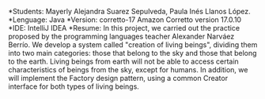 *Students: Mayerly Alejandra Suarez Sepulveda, Paula Inés Llanos López.
*Lenguage: Java
*Version: corretto-17 Amazon Corretto version 17.0.10
*IDE: IntelliJ IDEA
*Resume: In this project, we carried out the practice proposed by the programming languages teacher Alexander Narváez Berrío. We develop a system called "creation of living beings", dividing them into two main categories: those that belong to the sky and those that belong to the earth. Living beings from earth will not be able to access certain characteristics of beings from the sky, except for humans. In addition, we will implement the Factory design pattern, using a common Creator interface for both types of living beings.
